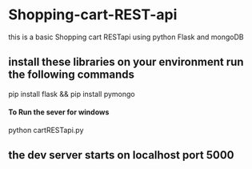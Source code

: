 # Shopping-cart-REST-api
 this is a basic Shopping cart RESTapi using python Flask and mongoDB

## install these libraries on your environment run the following commands
pip install flask &&
pip install pymongo

#### To Run the sever for windows
python cartRESTapi.py

## the dev server starts on localhost port 5000
